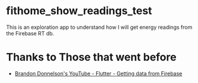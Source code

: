 # fithome_show_readings_test

This is an exploration app to understand how I will get energy readings from the Firebase RT db.
# Thanks to Those that went before
* [Brandon Donnelson's YouTube - Flutter - Getting data from Firebase](https://www.youtube.com/watch?v=Bper2K92bd8)  

